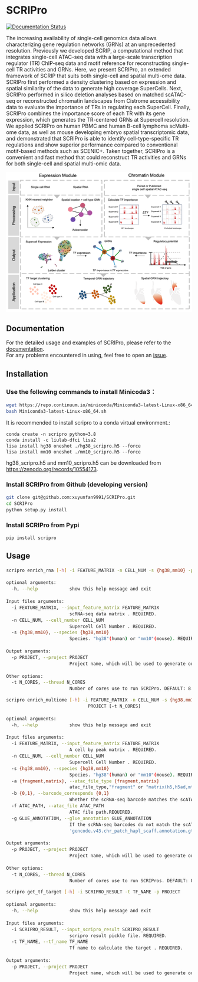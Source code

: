 # SCRIPro

[![Documentation Status](https://readthedocs.org/projects/scripro/badge/?version=latest)](https://scripro.readthedocs.io/en/latest/?badge=latest)


The increasing availability of single-cell genomics data allows characterizing gene regulation networks (GRNs) at an unprecedented resolution. Previously we developed SCRIP, a computational method that integrates single-cell ATAC-seq data with a large-scale transcription regulator (TR) ChIP-seq data and motif reference for reconstructing single-cell TR activities and GRNs. Here, we present SCRIPro, an extended framework of SCRIP that suits both single-cell and spatial multi-ome data. SCRIPro first performed a density clustering based on expression and spatial similarity of the data to generate high coverage SuperCells. Next, SCRIPro performed in silico deletion analyses based on matched scATAC-seq or reconstructed chromatin landscapes from Cistrome accessibility data to evaluate the importance of TRs in regulating each SuperCell. Finally, SCRIPro combines the importance score of each TR with its gene expression, which generates the TR-centered GRNs at Supercell resolution. We applied SCRIPro on human PBMC and human B-cell lymphoma scMulti-ome data, as well as mouse developing embryo spatial transcriptomic data, and demonstrated that SCRIPro is able to identify cell-type-specific TR regulations and show superior performance compared to conventional motif-based methods such as SCENIC+. Taken together, SCRIPro is a convenient and fast method that could reconstruct TR activities and GRNs for both single-cell and spatial multi-omic data.

![avatar](docs/_static/img/workflow_new.png)

## Documentation

For the detailed usage and examples of SCRIPro, please refer to the [documentation](https://scripro.readthedocs.io/en/latest).  
For any problems encountered in using, feel free to open an [issue](https://github.com/xuyunfan9991/SCRIPro/issues).  


## Installation
### Use the following commands to install Minicoda3：
``` bash
wget https://repo.continuum.io/miniconda/Miniconda3-latest-Linux-x86_64.sh
bash Miniconda3-latest-Linux-x86_64.sh
```
It is recommended to install scripro to a conda virtual environment.:
~~~~
conda create -n scripro python=3.8
conda install -c liulab-dfci lisa2
lisa install hg38 oneshot ./hg38_scripro.h5 --force
lisa install mm10 oneshot ./mm10_scripro.h5 --force
~~~~~
hg38_scripro.h5 and mm10_scripro.h5 can be downloaded from https://zenodo.org/records/10554173.
### Install SCRIPro from Github (developing version)
```bash
git clone git@github.com:xuyunfan9991/SCRIPro.git
cd SCRIPro
python setup.py install
```

### Install SCRIPro from Pypi
~~~~
pip install scripro
~~~~~

## Usage
``` bash
scripro enrich_rna [-h] -i FEATURE_MATRIX -n CELL_NUM -s {hg38,mm10} -p PROJECT [-t N_CORES]

optional arguments:
  -h, --help            show this help message and exit

Input files arguments:
  -i FEATURE_MATRIX, --input_feature_matrix FEATURE_MATRIX
                        scRNA-seq data matrix . REQUIRED.
  -n CELL_NUM, --cell_number CELL_NUM
                        Supercell Cell Number . REQUIRED.
  -s {hg38,mm10}, --species {hg38,mm10}
                        Species. "hg38"(human) or "mm10"(mouse). REQUIRED.

Output arguments:
  -p PROJECT, --project PROJECT
                        Project name, which will be used to generate output files.

Other options:
  -t N_CORES, --thread N_CORES
                        Number of cores use to run SCRIPro. DEFAULT: 8.

```
``` bash
scripro enrich_multiome [-h] -i FEATURE_MATRIX -n CELL_NUM -s {hg38,mm10} -a {fragment,matrix} -b {0,1} -f ATAC_PATH [-g GLUE_ANNOTATION] -p
                               PROJECT [-t N_CORES]

optional arguments:
  -h, --help            show this help message and exit

Input files arguments:
  -i FEATURE_MATRIX, --input_feature_matrix FEATURE_MATRIX
                        A cell by peak matrix . REQUIRED.
  -n CELL_NUM, --cell_number CELL_NUM
                        Supercell Cell Number . REQUIRED.
  -s {hg38,mm10}, --species {hg38,mm10}
                        Species. "hg38"(human) or "mm10"(mouse). REQUIRED.
  -a {fragment,matrix}, --atac_file_type {fragment,matrix}
                        atac_file_type,"fragment" or "matrix(h5,h5ad,mtx)"
  -b {0,1}, --barcode_corresponds {0,1}
                        Whether the scRNA-seq barcode matches the scATAC-seq barcode. "0"(Match) or "1"(Not match). REQUIRED.
  -f ATAC_PATH, --atac_file ATAC_PATH
                        ATAC file path.REQUIRED.
  -g GLUE_ANNOTATION, --glue_annotation GLUE_ANNOTATION
                        If the scRNA-seq barcodes do not match the scATAC-seq barcodes, the glue_annotation file that will be used.,like
                        'gencode.v43.chr_patch_hapl_scaff.annotation.gtf.gz'

Output arguments:
  -p PROJECT, --project PROJECT
                        Project name, which will be used to generate output files.

Other options:
  -t N_CORES, --thread N_CORES
                        Number of cores use to run SCRIPros. DEFAULT: 8.

```
``` bash
scripro get_tf_target [-h] -i SCRIPRO_RESULT -t TF_NAME -p PROJECT

optional arguments:
  -h, --help            show this help message and exit

Input files arguments:
  -i SCRIPRO_RESULT, --input_scripro_result SCRIPRO_RESULT
                        scripro result pickle file. REQUIRED.
  -t TF_NAME, --tf_name TF_NAME
                        Tf name to calculate the target . REQUIRED.

Output arguments:
  -p PROJECT, --project PROJECT
                        Project name, which will be used to generate output file.
```


